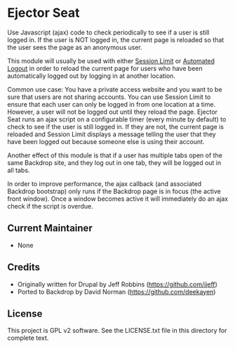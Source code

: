 Ejector Seat
============

Use Javascript (ajax) code to check periodically to see if a user is still logged in. If the user is NOT logged in, the current page is reloaded so that the user sees the page as an anonymous user.

This module will usually be used with either [Session Limit](https://github.com/backdrop-contrib/session_limit) or [Automated Logout](https://github.com/backdrop-contrib/autologout) in order to reload the current page for users who have been automatically logged out by logging in at another location.

Common use case: You have a private access website and you want to be sure that users are not sharing accounts. You can use Session Limit to ensure that each user can only be logged in from one location at a time. However, a user will not be logged out until they reload the page. Ejector Seat runs an ajax script on a configurable timer (every minute by default) to check to see if the user is still logged in. If they are not, the current page is reloaded and Session Limit displays a message telling the user that they have been logged out because someone else is using their account.

Another effect of this module is that if a user has multiple tabs open of the same Backdrop site, and they log out in one tab, they will be logged out in all tabs.

In order to improve performance, the ajax callback (and associated Backdrop bootstrap) only runs if the Backdrop page is in focus (the active front window). Once a window becomes active it will immediately do an ajax check if the script is overdue.

Current Maintainer
------------------

- None

Credits
-------

- Originally written for Drupal by Jeff Robbins (https://github.com/jjeff)
- Ported to Backdrop by David Norman (https://github.com/deekayen)

License
-------

This project is GPL v2 software. See the LICENSE.txt file in this directory for complete text.
